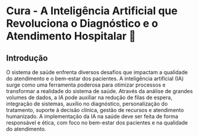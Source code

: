 # Cura - A Inteligência Artificial que Revoluciona o Diagnóstico e o Atendimento Hospitalar 🤖

## Introdução 

O sistema de saúde enfrenta diversos desafios que impactam a qualidade do atendimento e o bem-estar dos pacientes. A inteligência artificial (IA) surge como uma ferramenta poderosa para otimizar processos e transformar a realidade do sistema de saúde. Através da análise de grandes volumes de dados, a IA pode auxiliar na redução de filas de espera, integração de sistemas, auxílio no diagnóstico, personalização do tratamento, suporte à decisão clínica, gestão de recursos e atendimento humanizado. A implementação da IA na saúde deve ser feita de forma responsável e ética, com foco no bem-estar dos pacientes e na qualidade do atendimento.

